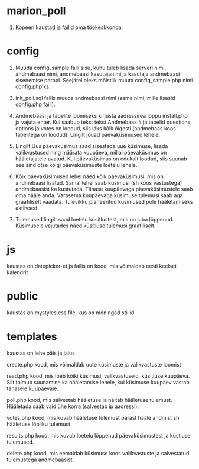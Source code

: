 # marion_poll

1. Kopeeri kaustad ja failid oma töökeskkonda. 

# config
2. Muuda config_sample faili sisu, kuhu tuleb lisada serveri nimi, andmebaasi nimi, andmebaasi kasutajanimi ja kasutaja andmebaasi sisenemise parool. Seejärel oleks mõistlik muuta config_sample.php nimi config.php'ks. 

3. init_poll.sql failis muuda andmebaasi nimi (sama nimi, mille lisasid config.php faili). 

4. Andmebaasi ja tabelite loomiseks kirjusta  aadressirea lõppu install.php ja vajuta enter. Kui saabub tekst tekst Andmebaas # ja tabelid questions, options ja votes on loodud, siis läks kõik õigesti (andmebaas koos tabelitega on loodud). Lingilt jõuad päevaküsimused lehele.

5. Lingilt Uus päevaküsimus saad sisestada uue küsimuse, lisada valikvastused ning määrata kuupäeva,  millal päevaküsimus on hääletajatele avatud. Kui päevaküsimus on edukalt loodud, siis suunab see sind otse kõigi päevaküsimuste loetelu lehele.

6. Kõik päevaküsimused lehel näed kõik päevaküsimusi, mis on andmebaasi lisatud. Samal lehel saab küsimusi (sh koos vastustega) andmebaasist ka kustutada. Tänase kuupäevaga päevaküsimustele saab oma hääle anda. Varasema kuupäevaga küsimuse tulemusi saab aga graafiliselt vaadata. Tulevikku planeeritud küsimused pole hääletamiseks aktiivsed.

7. Tulemused lingilt saad loetelu küsitlustest, mis on juba lõppenud. Küsimusele vajutades näed küsitluse tulemusi graafiliselt.    

# js 
kaustas on datepicker-et.js failis on kood, mis võimaldab eesti keelset kalendrit

# public 
kaustas on mystyles.css file, kus on mõningad stiilid.

# templates 
kaustas on lehe päis ja jalus

create.php 
kood, mis võimaldab uute küsimuste ja valikvastuste loomist

read.php
kood, mis loeb kõiki küsimusi, valikvastuseid, küsitluse kuupäeva. Siit toimub suunamine ka hääletamise lehele, kui küsimuse kuupäev vastab tänasele kuupäevale.

poll.php
kood, mis salvestab hääletuse ja näitab hääletuse tulemust. Hääletada saab vaid ühe korra (salvestab ip aadressi).

votes.php
kood, mis kuvab hääletuse tulemust pärast hääle andmist sh hääletuse lõpliku tulemust.

results.php
kood, mis kuvab loetelu lõppenud päevaküsimustest ja küstluse tulemused.

delete.php
kood, mis eemaldab küsimuse koos valikvastuste ja salvestatud tulemustega andmebaasist. 



